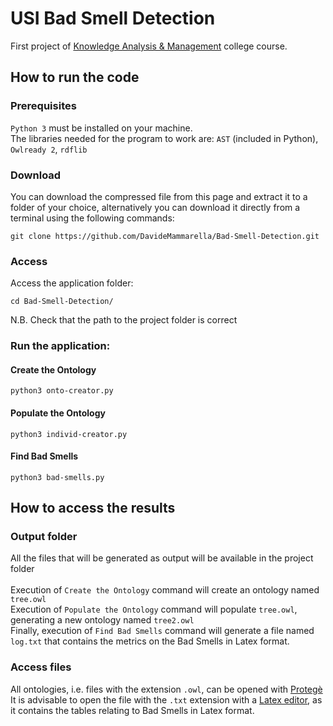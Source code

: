 # USI Bad Smell Detection
First project of [Knowledge Analysis & Management](https://search.usi.ch/en/courses/35263581/knowledge-analysis-management) college course. <br>

## How to run the code

### Prerequisites
`Python 3` must be installed on your machine. <br>
The libraries needed for the program to work are: `AST` (included in Python), `Owlready 2`, `rdflib`

### Download
You can download the compressed file from this page and extract 
it to a folder of your choice, alternatively you can download it directly 
from a terminal using the following commands:

```
git clone https://github.com/DavideMammarella/Bad-Smell-Detection.git
```

### Access
Access the application folder:
```
cd Bad-Smell-Detection/
```
N.B. Check that the path to the project folder is correct

### Run the application:
#### Create the Ontology
```
python3 onto-creator.py
```
#### Populate the Ontology
```
python3 individ-creator.py
```
#### Find Bad Smells
```
python3 bad-smells.py
```

## How to access the results
### Output folder
All the files that will be generated as output will be available in the project folder <br><br>
Execution of `Create the Ontology` command will create an ontology named `tree.owl` <br>
Execution of `Populate the Ontology` command will populate `tree.owl`, generating a new ontology named `tree2.owl` <br>
Finally, execution of `Find Bad Smells` command will generate a file named `log.txt` that contains the metrics on the Bad Smells in Latex format.
### Access files
All ontologies, i.e. files with the extension `.owl`, can be opened with [Protegè](https://protege.stanford.edu) <br>
It is advisable to open the file with the `.txt` extension with a [Latex editor](https://www.overleaf.com/), as it contains the tables relating to Bad Smells in Latex format.
